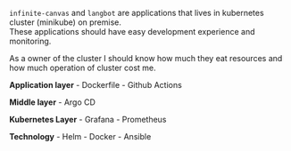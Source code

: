 `infinite-canvas` and `langbot` are applications that lives in kubernetes cluster (minikube) on premise.  
These applications should have easy development experience and monitoring.

As a owner of the cluster I should know how much they eat resources and how much operation of cluster cost me.



**Application layer**
    - Dockerfile
    - Github Actions

**Middle layer**
    - Argo CD

**Kubernetes Layer**
    - Grafana
    - Prometheus

**Technology**
    - Helm
    - Docker
    - Ansible


